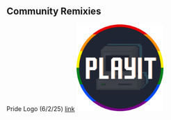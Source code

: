 ## Community Remixies

Pride Logo (6/2/25) [link](https://discord.com/channels/686968015715172423/1379060455728742431)
<img src="playit-logo-circle-pride.png" alt="logo-circle-pride" width="200"/>
